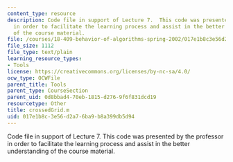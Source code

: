 ```yaml
---
content_type: resource
description: Code file in support of Lecture 7.  This code was presented by the professor
  in order to facilitate the learning process and assist in the better understanding
  of the course material.
file: /courses/18-409-behavior-of-algorithms-spring-2002/017e1b8c3e56d2a76ba9b8a399db5d94_crossedGrid.m
file_size: 1112
file_type: text/plain
learning_resource_types:
- Tools
license: https://creativecommons.org/licenses/by-nc-sa/4.0/
ocw_type: OCWFile
parent_title: Tools
parent_type: CourseSection
parent_uid: 0d8bbad4-70eb-1815-d276-9f6f831dcd19
resourcetype: Other
title: crossedGrid.m
uid: 017e1b8c-3e56-d2a7-6ba9-b8a399db5d94
---
```

Code file in support of Lecture 7.  This code was presented by the professor in order to facilitate the learning process and assist in the better understanding of the course material.